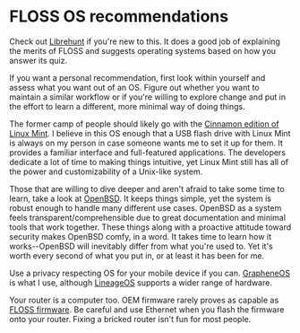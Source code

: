 # FLOSS OS recommendations

Check out [Librehunt](https://librehunt.org/) if you're new to this. It
does a good job of explaining the merits of FLOSS and suggests operating
systems based on how you answer its quiz.

If you want a personal recommendation, first look within yourself and
assess what you want out of an OS. Figure out whether you want to
maintain a similar workflow or if you're willing to explore change and
put in the effort to learn a different, more minimal way of doing
things.

The former camp of people should likely go with the [Cinnamon edition of
Linux Mint](https://www.linuxmint.com/edition.php?id=281). I believe in
this OS enough that a USB flash drive with Linux Mint is always on my
person in case someone wants me to set it up for them. It provides
a familiar interface and full-featured applications. The developers
dedicate a lot of time to making things intuitive, yet Linux Mint still
has all of the power and customizability of a Unix-like system.

Those that are willing to dive deeper and aren't afraid to take some
time to learn, take a look at [OpenBSD](https://www.openbsd.org/). It
keeps things simple, yet the system is robust enough to handle many
different use cases. OpenBSD as a system feels
transparent/comprehensible due to great documentation and minimal tools
that work together. These things along with a proactive attitude toward
security makes OpenBSD comfy, in a word. It takes time to learn how it
works--OpenBSD will inevitably differ from what you're used to. Yet it's
worth every second of what you put in, or at least it has been for me.

Use a privacy respecting OS for your mobile device if you
can. [GrapheneOS](https://grapheneos.org/) is what I use, although
[LineageOS](https://www.lineageos.org/) supports a wider range of
hardware.

Your router is a computer too. OEM firmware rarely proves as capable as
[FLOSS
firmware](https://www.privacytools.io/operating-systems/#firmware). Be
careful and use Ethernet when you flash the firmware onto your
router. Fixing a bricked router isn't fun for most people.
